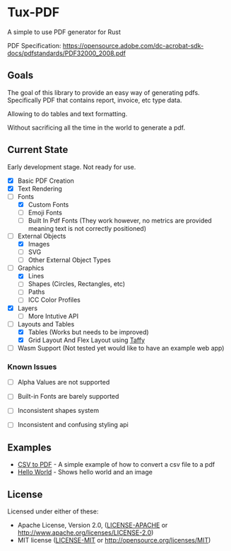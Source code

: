 # Tux-PDF

A simple to use PDF generator for Rust


PDF Specification: https://opensource.adobe.com/dc-acrobat-sdk-docs/pdfstandards/PDF32000_2008.pdf


## Goals

The goal of this library to provide an easy way of generating pdfs. Specifically PDF that contains report, invoice, etc type data.

Allowing to do tables and text formatting.

Without sacrificing all the time in the world to generate a pdf.


## Current State
Early development stage. Not ready for use.

- [x] Basic PDF Creation
- [x] Text Rendering
- [ ] Fonts
  - [X] Custom Fonts
  - [ ] Emoji Fonts
  - [ ] Built In Pdf Fonts (They work however, no metrics are provided meaning text is not correctly positioned)
- [ ] External Objects
  - [X] Images
  - [ ] SVG
  - [ ] Other External Object Types
- [ ] Graphics
  - [x] Lines
  - [ ] Shapes (Circles, Rectangles, etc)
  - [ ] Paths
  - [ ] ICC Color Profiles
- [x] Layers
  - [ ] More Intutive API
- [ ] Layouts and Tables
  - [x] Tables (Works but needs to be improved)
  - [x] Grid Layout And Flex Layout using [Taffy](https://github.com/DioxusLabs/taffy)
- [ ] Wasm Support (Not tested yet would like to have an example web app)

### Known Issues
- [ ] Alpha Values are not supported
- [ ] Built-in Fonts are barely supported
- [ ] Inconsistent shapes system
- [ ] Inconsistent and confusing styling api


## Examples
- [CSV to PDF](examples/csv_to_pdf/main.rs) - A simple example of how to convert a csv file to a pdf
- [Hello World](examples/hello_world/main.rs) - Shows hello world and an image


## License

Licensed under either of these:

 * Apache License, Version 2.0, ([LICENSE-APACHE](LICENSE-APACHE) or http://www.apache.org/licenses/LICENSE-2.0)
 * MIT license ([LICENSE-MIT](LICENSE-MIT) or http://opensource.org/licenses/MIT)
